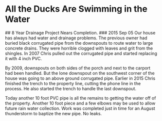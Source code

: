 # All the Ducks Are Swimming in the Water
<!-- Copyright (C) Chris Dukes, Liz Dukes 2015 -->
<meta name="description" content="Chris Dukes and Liz Dukes Family Blog">
## 8 Year Drainage Project Nears Completion.
### 2015 Sep 05
Our house has always had water and drainage problems.  The previous owner had buried black corrugated pipe from the downspouts to route water to large concrete drains.  They were horrible clogged with leaves and grit from the shingles.  In 2007 Chris pulled out the corrugated pipe and started replacing it with 4 inch PVC.  

By 2009, downspouts on both sides of the porch and next to the carport had been handled.  But the lone downspout on the southwest corner of the house was going to an above ground corrugated pipe.  Earlier in 2015 Chris finished the trench to the property line, cutting the phone line in the process.  He also started the trench to handle the last downspout.

Today another 10 foot PVC pipe is all the remains to getting the water off of the property.  Another 10 foot piece and a few elbows may be used to allow future rain water collection.  Work was completed just in time for an August thunderstorm to baptize the new pipe.  No leaks.

